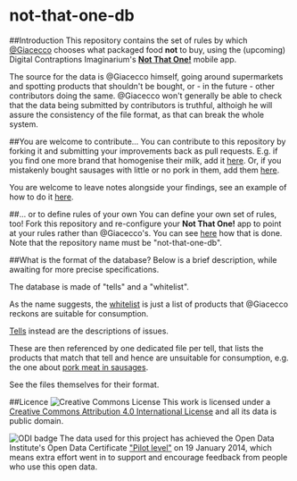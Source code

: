 not-that-one-db
===============

##Introduction
This repository contains the set of rules by which [@Giacecco](https://twitter.com/giacecco) chooses what packaged food **not** to buy, using the (upcoming) Digital Contraptions Imaginarium's [**Not That One!**](http://digital-contraptions-imaginarium.github.io/not-that-one) mobile app.

The source for the data is @Giacecco himself, going around supermarkets and spotting products that shouldn't be bought, or - in the future - other contributors doing the same. @Giacecco won't generally be able to check that the data being submitted by contributors is truthful, althoigh he will assure the consistency of the file format, as that can break the whole system.

##You are welcome to contribute...
You can contribute to this repository by forking it and submitting your improvements back as pull requests. E.g. if you find one more brand that homogenise their milk, add it [here](https://github.com/Digital-Contraptions-Imaginarium/not-that-one-db/blob/master/tells/homogenised_milk.json). Or, if you mistakenly bought sausages with little or no pork in them, add them [here](https://github.com/Digital-Contraptions-Imaginarium/not-that-one-db/blob/master/tells/pork_meat_in_sausages.json). 

You are welcome to leave notes alongside your findings, see an example of how to do it [here](https://github.com/Digital-Contraptions-Imaginarium/not-that-one-db/blob/master/tells/pork_meat_in_sausages.json).

##... or to define rules of your own
You can define your own set of rules, too! Fork this repository and re-configure your **Not That One!** app to point at your rules rather than @Giacecco's. You can see [here](http://digital-contraptions-imaginarium.github.io/not-that-one/#/4/1) how that is done. Note that the repository name must be "not-that-one-db".

##What is the format of the database?
Below is a brief description, while awaiting for more precise specifications. 

The database is made of "tells" and a "whitelist". 

As the name suggests, the [whitelist](https://github.com/Digital-Contraptions-Imaginarium/not-that-one-db/blob/master/whitelist.json) is just a list of products that @Giacecco reckons are suitable for consumption.

[Tells](https://github.com/Digital-Contraptions-Imaginarium/not-that-one-db/blob/master/tells.json) instead are the descriptions of issues.

These are then referenced by one dedicated file per tell, that lists the products that match that tell and hence are unsuitable for consumption, e.g. the one about [pork meat in sausages](https://github.com/Digital-Contraptions-Imaginarium/not-that-one-db/blob/master/tells/pork_meat_in_sausages.json).

See the files themselves for their format.

##Licence
![Creative Commons License](http://i.creativecommons.org/l/by/4.0/88x31.png "Creative Commons License") This work is licensed under a [Creative Commons Attribution 4.0 International License](http://creativecommons.org/licenses/by/4.0/) and all its data is public domain.

![ODI badge](https://raw.github.com/Digital-Contraptions-Imaginarium/not-that-one-db/master/images/odiBadge.png) The data used for this project has achieved the Open Data Institute's Open Data Certificate ["Pilot level"](https://certificates.theodi.org/datasets/1188/certificates/13322) on 19 January 2014, which means extra effort went in to support and encourage feedback from people who use this open data.
